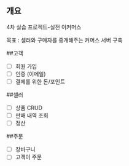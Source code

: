 ## 개요
4차 실습 프로젝트-실전 이커머스

목표 : 셀러와 구매자를 중개해주는 커머스 서버 구축

##고객
- [ ] 회원 가입
- [ ] 인증 (이메일)
- [ ] 결제를 위한 돈/포인트

##셀러
- [ ] 상품 CRUD
- [ ] 판매 내역 조회
- [ ] 정산

##주문
- [ ] 장바구니
- [ ] 고객이 주문
